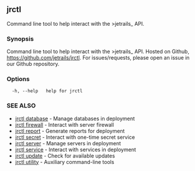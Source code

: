 ## jrctl

Command line tool to help interact with the >jetrails_ API.

### Synopsis

Command line tool to help interact with the >jetrails_ API. Hosted on Github,
https://github.com/jetrails/jrctl. For issues/requests, please open an issue in
our Github repository.

### Options

```
  -h, --help   help for jrctl
```

### SEE ALSO

* [jrctl database](jrctl_database.md)	 - Manage databases in deployment
* [jrctl firewall](jrctl_firewall.md)	 - Interact with server firewall
* [jrctl report](jrctl_report.md)	 - Generate reports for deployment
* [jrctl secret](jrctl_secret.md)	 - Interact with one-time secret service
* [jrctl server](jrctl_server.md)	 - Manage servers in deployment
* [jrctl service](jrctl_service.md)	 - Interact with services in deployment
* [jrctl update](jrctl_update.md)	 - Check for available updates
* [jrctl utility](jrctl_utility.md)	 - Auxiliary command-line tools

